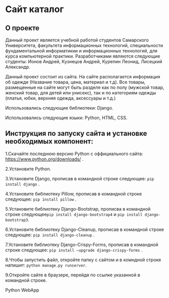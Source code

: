 # Сайт каталог
## О проекте
Данный проект является учебной работой студентов Самарского Университета, факультета информационных технологий, специальности фундаментальной информатикии и информационных технологий, для курса компьютерной практики. Разработчиками являются следующие студенты: Ионов Андрей, Кузнецов Андрей, Курепин Леонид, Лисецкий Александр.

Данный проект состоит из сайта. На сайте располагается информация об одежде (Название товара, цена, материал и т.д). Все товары, размещенные на сайте могут быть разделе как по полу (мужской товар, женский товар, для детей или унисекс), так и по категориям одежды (платья, юбки, верхняя одежда, аксессуары и т.д.)

Использовались следующие библиотеки: Django.

Использовались следующие языки: Python, HTML, CSS.

## Инструкция по запуску сайта и установке необходимых компонент:
1.Скачайте последнюю версию Python с оффициального сайта: https://www.python.org/downloads/ .

2.Установите Python.

3.Установите Django, прописав в командной строке следующее:  `pip install django` .

4.Установите библиотеку Pillow, прописав в командной строке следующее: `pip install pillow` .

5.Установите библиотеку Django-Bootstrap, прописва в командной строке следующее`pip install django-bootstrap4` и  `pip install django-bootstrap3`.

6.Установите библиотеку Django-Cleanup, прописав в командной строке следующее: `pip install django-cleanup` .

7.Установите библиотеку Django-Crispy-Forms, прописав в командной строке следующее: `pip install —upgrade django-crispy-forms` .

8.Чтобы запустить файл, откройте папку с сайтом и в комндной строке напишит: `python manage.py runserver`.

9.Откройте сайте в браузере, перейдя по ссылке указанной в командной строке.

Python WebApp 
